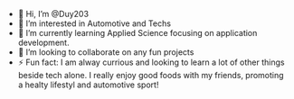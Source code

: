 - 👋 Hi, I’m @Duy203
- 👀 I’m interested in Automotive and Techs
- 🌱 I’m currently learning Applied Science focusing on application development.
- 💞️ I’m looking to collaborate on any fun projects 
- ⚡ Fun fact: I am alway currious and looking to learn a lot of other things beside tech alone. I really enjoy good foods with my friends, promoting a healty lifestyl and automotive sport!


